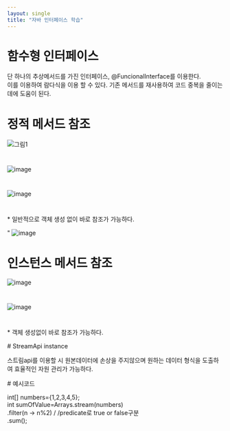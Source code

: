 ```yaml
---
layout: single
title: "자바 인터페이스 학습"
---
```


# 함수형 인터페이스
<p style="font-size: 14px;">
단 하나의 추상메서드를 가진 인터페이스, @FuncionalInterface를 이용한다.<br>
이를 이용하여 람다식을 이용 할 수 있다. 기존 메서드를 재사용하여 코드 중복을 줄이는데에 도움이 된다.

</p>

# 정적 메서드 참조
<div style="margin-bottom: 40px;">
  <img src="https://github.com/user-attachments/assets/7cfd3407-ad70-47c5-a43c-4d8c40ac5fa9" alt="그림1">
</div>

<div style="margin-bottom: 40px;">
  <img src="https://github.com/user-attachments/assets/72fe6b35-f72d-4069-99bc-7b9473bc399d" alt="image">
</div>

<div style="margin-bottom: 40px;">
  <img src="https://github.com/user-attachments/assets/25329395-5e96-481b-a4ed-3a7e7b5fa7cb" alt="image">
</div>

<p style="font-size: 14px;">* 일반적으로 객체 생성 없이 바로 참조가 가능하다.</p>

<div style="font-size: 14px;,alter:center">"
  <img src="https://github.com/user-attachments/assets/3385977b-c155-409b-a24a-4f61862c2871" alt="image">
</div>



# 인스턴스 메서드 참조
<div style="margin-bottom: 40px;">
  <img src="https://github.com/user-attachments/assets/3385977b-c155-409b-a24a-4f61862c2871" alt="image">
</div>

<div style="margin-bottom: 40px;">
  <img src="https://github.com/user-attachments/assets/d3f11a6c-44da-4895-92e2-0e066326916e" alt="image">
</div>

<p style="font-size: 14px;">* 객체 생성없이 바로 참조가 가능하다.</p>
# StreamApi instance
<p style="front-size :14px;"> 스트림api를 이용할 시 원본데이터에 손상을 주지않으며 원하는 데이터 형식을 도출하여 효율적인 자원 관리가 가능하다.<br>
</p> # 예시코드<br>

int[] numbers={1,2,3,4,5};<br>
int sumOfValue=Arrays.stream(numbers)<br>
                .filter(n -> n%2) / /predicate로 true or false구분<br>
                .sum();







